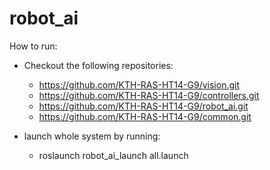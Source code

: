 robot_ai
========

How to run:

- Checkout the following repositories:
  - https://github.com/KTH-RAS-HT14-G9/vision.git
  - https://github.com/KTH-RAS-HT14-G9/controllers.git
  - https://github.com/KTH-RAS-HT14-G9/robot_ai.git
  - https://github.com/KTH-RAS-HT14-G9/common.git

- launch whole system by running:
  - roslaunch robot_ai_launch all.launch
